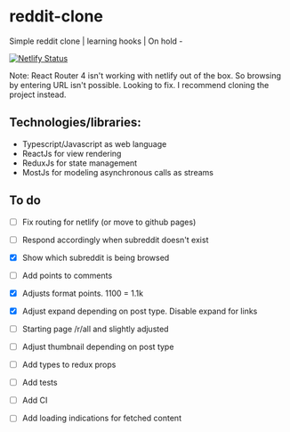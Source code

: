 # reddit-clone
Simple reddit clone | learning hooks | On hold -

[![Netlify Status](https://api.netlify.com/api/v1/badges/a3f84ab9-31a7-4234-af33-96b52e5c2d82/deploy-status)](https://app.netlify.com/sites/radreddit/deploys)

Note: React Router 4 isn't working with netlify out of the box. So browsing by entering URL isn't possible.
Looking to fix. I recommend cloning the project instead.


## Technologies/libraries:
* Typescript/Javascript as web language
* ReactJs for view rendering
* ReduxJs for state management
* MostJs for modeling asynchronous calls as streams


## To do
- [ ] Fix routing for netlify (or move to github pages)
- [ ] Respond accordingly when subreddit doesn't exist
- [X] Show which subreddit is being browsed
- [ ] Add points to comments
- [X] Adjusts format points. 1100 = 1.1k
- [X] Adjust expand depending on post type. Disable expand for links
- [ ] Starting page /r/all and slightly adjusted
- [ ] Adjust thumbnail depending on post type
- [ ] Add types to redux props
- [ ] Add tests
- [ ] Add CI
- [ ] Add loading indications for fetched content




